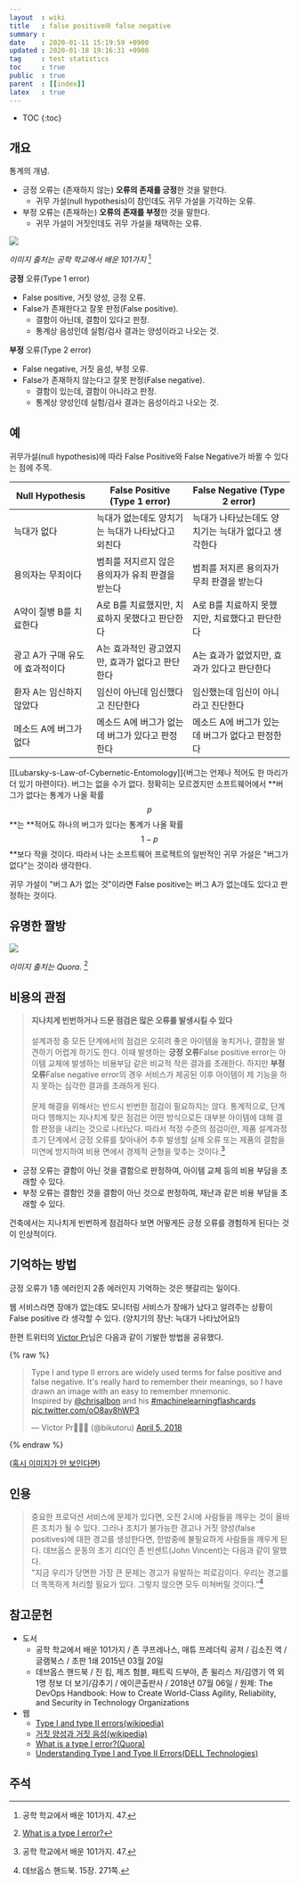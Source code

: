 ```yaml
---
layout  : wiki
title   : false positive와 false negative
summary : 
date    : 2020-01-11 15:19:59 +0900
updated : 2020-01-18 19:16:31 +0900
tag     : test statistics
toc     : true
public  : true
parent  : [[index]]
latex   : true
---
```

* TOC
{:toc}

## 개요

통계의 개념.

* 긍정 오류는 (존재하지 않는) **오류의 존재를 긍정**한 것을 말한다.
    * 귀무 가설(null hypothesis)이 참인데도 귀무 가설을 기각하는 오류.
* 부정 오류는 (존재하는) **오류의 존재를 부정**한 것을 말한다.
    * 귀무 가설이 거짓인데도 귀무 가설을 채택하는 오류.


![]( /resource/wiki/two-type-error/error-table.jpg )

_이미지 출처는 공학 학교에서 배운 101가지_ [^engineering-47]

**긍정** 오류(Type 1 error)
* False positive, 거짓 양성, 긍정 오류.
* False가 존재한다고 잘못 판정(False positive).
    * 결함이 아닌데, 결함이 있다고 판정.
    * 통계상 음성인데 실험/검사 결과는 양성이라고 나오는 것.

**부정** 오류(Type 2 error)
* False negative, 거짓 음성, 부정 오류.
* False가 존재하지 않는다고 잘못 판정(False negative).
    * 결함이 있는데, 결함이 아니라고 판정.
    * 통계상 양성인데 실험/검사 결과는 음성이라고 나오는 것.

## 예

귀무가설(null hypothesis)에 따라 False Positive와 False Negative가 바뀔 수 있다는 점에 주목.

| Null Hypothesis                 | False Positive (Type 1 error)                     | False Negative (Type 2 error)                       |
|---------------------------------|---------------------------------------------------|-----------------------------------------------------|
| 늑대가 없다                     | 늑대가 없는데도 양치기는 늑대가 나타났다고 외친다 | 늑대가 나타났는데도 양치기는 늑대가 없다고 생각한다 |
| 용의자는 무죄이다               | 범죄를 저지르지 않은 용의자가 유죄 판결을 받는다  | 범죄를 저지른 용의자가 무죄 판결을 받는다           |
| A약이 질병 B를 치료한다         | A로 B를 치료했지만, 치료하지 못했다고 판단한다    | A로 B를 치료하지 못했지만, 치료했다고 판단한다      |
| 광고 A가 구매 유도에 효과적이다 | A는 효과적인 광고였지만, 효과가 없다고 판단한다   | A는 효과가 없었지만, 효과가 있다고 판단한다         |
| 환자 A는 임신하지 않았다        | 임신이 아닌데 임신했다고 진단한다                 | 임신했는데 임신이 아니라고 진단한다                 |
| 메소드 A에 버그가 없다          | 메소드 A에 버그가 없는데 버그가 있다고 판정한다   | 메소드 A에 버그가 있는데 버그가 없다고 판정한다     |

[[Lubarsky-s-Law-of-Cybernetic-Entomology]]{버그는 언제나 적어도 한 마리가 더 있기 마련이다}. 버그는 없을 수가 없다.
정확히는 모르겠지만 소프트웨어에서 **버그가 없다는 통계가 나올 확률 $$p$$**는 **적어도 하나의 버그가 있다는 통계가 나올 확률 $$1-p$$**보다 작을 것이다.
따라서 나는 소프트웨어 프로젝트의 일반적인 귀무 가설은 "버그가 없다"는 것이라 생각한다.

귀무 가설이 "버그 A가 없는 것"이라면 False positive는 버그 A가 없는데도 있다고 판정하는 것이다.


## 유명한 짤방

![]( /resource/wiki/two-type-error/pregnant.jpeg )

_이미지 출처는 Quora._ [^pregnant]

## 비용의 관점

> **지나치게 빈번하거나 드문 점검은 많은 오류를 발생시킬 수 있다**
<br/><br/>
설계과정 중 모든 단계에서의 점검은 오히려 좋은 아이템을 놓치거나, 결함을 발견하기 어렵게 하기도 한다. 이때 발생하는 **긍정 오류**False positive error는 아이템 교체에 발생하는 비용부담 같은 비교적 작은 결과를 초래한다. 하지만 **부정 오류**False negative error의 경우 서비스가 제공된 이후 아이템이 제 기능을 하지 못하는 심각한 결과를 초래하게 된다.
<br/><br/>
문제 해결을 위해서는 반드시 빈번한 점검이 필요하지는 않다. 통계적으로, 단계마다 행해지는 지나치게 잦은 점검은 어떤 방식으로든 대부분 아이템에 대해 결함 판정을 내리는 것으로 나타났다. 따라서 적정 수준의 점검이란, 제품 설계과정 초기 단계에서 긍정 오류를 찾아내어 추후 발생할 실제 오류 또는 제품의 결함을 미연에 방지하여 비용 면에서 경제적 균형을 맞추는 것이다.[^engineering-47]

* 긍정 오류는 결함이 아닌 것을 결함으로 판정하여, 아이템 교체 등의 비용 부담을 초래할 수 있다.
* 부정 오류는 결함인 것을 결함이 아닌 것으로 판정하여, 재난과 같은 비용 부담을 초래할 수 있다.

건축에서는 지나치게 빈번하게 점검하다 보면 어떻게든 긍정 오류를 경험하게 된다는 것이 인상적이다.


## 기억하는 방법

긍정 오류가 1종 에러인지 2종 에러인지 기억하는 것은 헷갈리는 일이다.

웹 서비스라면 장애가 없는데도 모니터링 서비스가 장애가 났다고 알려주는 상황이 False positive 라 생각할 수 있다. (양치기의 장난: 늑대가 나타났어요!)

한편 트위터의 [Victor Pr][twitter-bikutoru]님은 다음과 같이 기발한 방법을 공유했다.

{% raw %}
<blockquote class="twitter-tweet"><p lang="en" dir="ltr">Type I and type II errors are widely used terms for false positive and false negative. It&#39;s really hard to remember their meanings, so I have drawn an image with an easy to remember mnemonic.<br>Inspired by <a href="https://twitter.com/chrisalbon?ref_src=twsrc%5Etfw">@chrisalbon</a> and his <a href="https://twitter.com/hashtag/machinelearningflashcards?src=hash&amp;ref_src=twsrc%5Etfw">#machinelearningflashcards</a> <a href="https://t.co/oO8av8hWP3">pic.twitter.com/oO8av8hWP3</a></p>&mdash; Victor Pr👨🏻‍💻 (@bikutoru) <a href="https://twitter.com/bikutoru/status/981977290430189569?ref_src=twsrc%5Etfw">April 5, 2018</a></blockquote> <script async src="https://platform.twitter.com/widgets.js" charset="utf-8"></script>
{% endraw %}

([혹시 이미지가 안 보인다면]( /resource/wiki/two-type-error/remember.jpeg ))

## 인용

> 중요한 프로덕션 서비스에 문제가 있다면, 오전 2시에 사람들을 깨우는 것이 올바른 조치가 될 수 있다. 그러나 조치가 불가능한 경고나 거짓 양성(false positives)에 대한 경고를 생성한다면, 한밤중에 불필요하게 사람들을 깨우게 된다. 데브옵스 운동의 초기 리더인 존 빈센트(John Vincent)는 다음과 같이 말했다.  
"지금 우리가 당면한 가장 큰 문제는 경고가 유발하는 피로감이다. 우리는 경고를 더 똑똑하게 처리할 필요가 있다. 그렇지 않으면 모두 미쳐버릴 것이다."[^devops-handbook-271]

## 참고문헌

* 도서
    * 공학 학교에서 배운 101가지 / 존 쿠프레나스, 매튜 프레더릭 공저 / 김소진 역 / 글램북스 / 초판 1쇄 2015년 03월 20일
    * 데브옵스 핸드북 / 진 킴, 제즈 험블, 패트릭 드부아, 존 윌리스 저/김영기 역 외 1명 정보 더 보기/감추기 / 에이콘출판사 / 2018년 07월 06일 / 원제: The DevOps Handbook: How to Create World-Class Agility, Reliability, and Security in Technology Organizations
* 웹
    * [Type I and type II errors(wikipedia)][wiki-eng]
    * [거짓 양성과 거짓 음성(wikipedia)][wiki-kor]
    * [What is a type I error?(Quora)][pregnant]
    * [Understanding Type I and Type II Errors(DELL Technologies)][william_schmarzo]

## 주석

[^engineering-47]: 공학 학교에서 배운 101가지. 47.
[^pregnant]: [What is a type I error?][pregnant]
[^william_schmarzo]: [Understanding Type I and Type II Errors(DELL Technologies)][william_schmarzo]
[^devops-handbook-271]: 데브옵스 핸드북. 15장. 271쪽.

[twitter-bikutoru]: https://twitter.com/bikutoru
[pregnant]: https://www.quora.com/What-is-a-type-I-error
[wiki-eng]: https://en.wikipedia.org/wiki/Type_I_and_type_II_errors
[wiki-kor]: https://ko.wikipedia.org/wiki/거짓_양성과_거짓_음성
[william_schmarzo]: https://infocus.dellemc.com/william_schmarzo/understanding-type-i-and-type-ii-errors/

